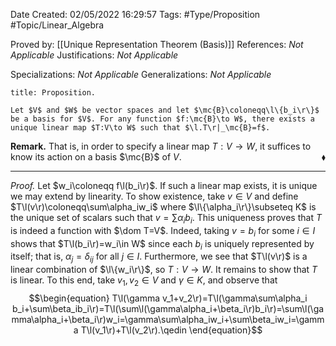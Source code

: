 <div class="topSpace"></div>

Date Created: 02/05/2022 16:29:57
Tags: #Type/Proposition #Topic/Linear_Algebra

Proved by: [[Unique Representation Theorem (Basis)]]
References: _Not Applicable_
Justifications: _Not Applicable_

Specializations: _Not Applicable_
Generalizations: _Not Applicable_

``` ad-Proposition
title: Proposition.

Let $V$ and $W$ be vector spaces and let $\mc{B}\coloneqq\l\{b_i\r\}$ be a basis for $V$. For any function $f:\mc{B}\to W$, there exists a unique linear map $T:V\to W$ such that $\l.T\r|_\mc{B}=f$.

```

**Remark.** That is, in order to specify a linear map $T:V\to W$, it suffices to know its action on a basis $\mc{B}$ of $V$.<span style="float:right;">$\blacklozenge$</span>

---

<i>Proof.</i> Let $w_i\coloneqq f\l(b_i\r)$. If such a linear map exists, it is unique we may extend by linearity. To show existence, take $v\in V$ and define $T\l(v\r)\coloneqq\sum\alpha_iw_i$ where $\l\{\alpha_i\r\}\subseteq K$ is the unique set of scalars such that $v=\sum\alpha_ib_i$. This uniqueness proves that $T$ is indeed a function with $\dom T=V$. Indeed, taking $v=b_i$ for some $i\in I$ shows that $T\l(b_i\r)=w_i\in W$ since each $b_i$ is uniquely represented by itself; that is, $\alpha_j=\delta_{ij}$ for all $j\in I$. Furthermore, we see that $T\l(v\r)$ is a linear combination of $\l\{w_i\r\}$, so $T:V\to W$. It remains to show that $T$ is linear. To this end, take $v_1,v_2\in V$ and $\gamma\in K$, and observe that
$$\begin{equation}
    T\l(\gamma v_1+v_2\r)=T\l(\gamma\sum\alpha_i b_i+\sum\beta_ib_i\r)=T\l(\sum\l(\gamma\alpha_i+\beta_i\r)b_i\r)=\sum\l(\gamma\alpha_i+\beta_i\r)w_i=\gamma\sum\alpha_iw_i+\sum\beta_iw_i=\gamma T\l(v_1\r)+T\l(v_2\r).\qedin
\end{equation}$$
